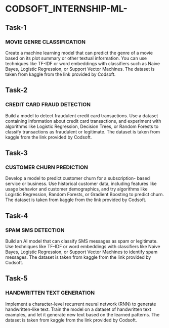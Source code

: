# CODSOFT_INTERNSHIP-ML-
## Task-1
### MOVIE GENRE CLASSIFICATION
Create a machine learning model that can predict the genre of a
movie based on its plot summary or other textual information. You
can use techniques like TF-IDF or word embeddings with classifiers
such as Naive Bayes, Logistic Regression, or Support Vector Machines.
The dataset is taken from kaggle from the link provided by Codsoft.

## Task-2
### CREDIT CARD FRAUD DETECTION
Build a model to detect fraudulent credit card transactions. Use a
dataset containing information about credit card transactions, and
experiment with algorithms like Logistic Regression, Decision Trees,
or Random Forests to classify transactions as fraudulent or legitimate.
The dataset is taken from kaggle from the link provided by Codsoft.

## Task-3
### CUSTOMER CHURN PREDICTION
Develop a model to predict customer churn for a subscription-
based service or business. Use historical customer data, including
features like usage behavior and customer demographics, and try
algorithms like Logistic Regression, Random Forests, or Gradient Boosting to predict churn.
The dataset is taken from kaggle from the link provided by Codsoft.

## Task-4
### SPAM SMS DETECTION
Build an AI model that can classify SMS messages as spam or
legitimate. Use techniques like TF-IDF or word embeddings with
classifiers like Naive Bayes, Logistic Regression, or Support Vector Machines to identify spam messages.
The dataset is taken from kaggle from the link provided by Codsoft.

## Task-5
### HANDWRITTEN TEXT GENERATION
Implement a character-level recurrent neural network (RNN) to
generate handwritten-like text. Train the model on a dataset of
handwritten text examples, and let it generate new text based on the learned patterns.
The dataset is taken from kaggle from the link provided by Codsoft.



